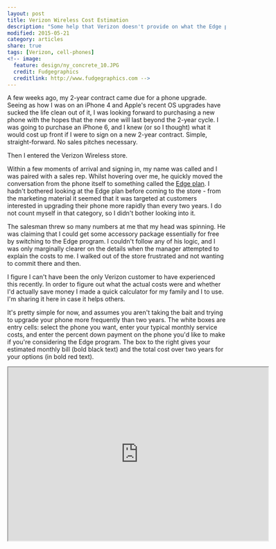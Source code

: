 ```yaml
---
layout: post
title: Verizon Wireless Cost Estimation
description: "Some help that Verizon doesn't provide on what the Edge plan is."
modified: 2015-05-21
category: articles
share: true
tags: [Verizon, cell-phones]
<!-- image:
  feature: design/ny_concrete_10.JPG
  credit: Fudgegraphics
  creditlink: http://www.fudgegraphics.com -->
---
```

 
A few weeks ago, my 2-year contract came due for a phone upgrade.  Seeing as how I was on an iPhone 4 and Apple's recent OS upgrades have sucked the life clean out of it, I was looking forward to purchasing a new phone with the hopes that the new one will last beyond the 2-year cycle.  I was going to purchase an iPhone 6, and I knew (or so I thought) what it would cost up front if I were to sign on a new 2-year contract.  Simple, straight-forward.  No sales pitches necessary.

Then I entered the Verizon Wireless store.

Within a few moments of arrival and signing in, my name was called and I was paired with a sales rep.  Whilst hovering over me, he quickly moved the conversation from the phone itself to something called the <a href='http://www.verizonwireless.com/support/verizon-edge-faqs/'>Edge plan</a>.  I hadn't bothered looking at the Edge plan before coming to the store - from the marketing material it seemed that it was targeted at customers interested in upgrading their phone more rapidly than every two years.  I do not count myself in that category, so I didn't bother looking into it.

The salesman threw so many numbers at me that my head was spinning.  He was claiming that I could get some accessory package essentially for free by switching to the Edge program.  I couldn't follow any of his logic, and I was only marginally clearer on the details when the manager attempted to explain the costs to me.  I walked out of the store frustrated and not wanting to commit there and then.

I figure I can't have been the only Verizon customer to have experienced this recently.  In order to figure out what the actual costs were and whether I'd actually save money I made a quick calculator for my family and I to use.  I'm sharing it here in case it helps others.  

It's pretty simple for now, and assumes you aren't taking the bait and trying to upgrade your phone more frequently than two years.  The white boxes are entry cells: select the phone you want, enter your typical monthly service costs, and enter the percent down payment on the phone you'd like to make if you're considering the Edge program.  The box to the right gives your estimated monthly bill (bold black text) and the total cost over two years for your options (in bold red text).

<center>
<iframe src="https://docs.google.com/spreadsheets/d/1uHdFLi_sEbyXN573mBUnqQPJdWCfkjuve-smumsCrXE/pubhtml?widget=true&amp;headers=false" width="600" height="400"></iframe>
</center>


<script>
  (function(i,s,o,g,r,a,m){i['GoogleAnalyticsObject']=r;i[r]=i[r]||function(){
  (i[r].q=i[r].q||[]).push(arguments)},i[r].l=1*new Date();a=s.createElement(o),
  m=s.getElementsByTagName(o)[0];a.async=1;a.src=g;m.parentNode.insertBefore(a,m)
  })(window,document,'script','//www.google-analytics.com/analytics.js','ga');

  ga('create', 'UA-58835878-1', 'auto');
  ga('send', 'pageview');

</script>
